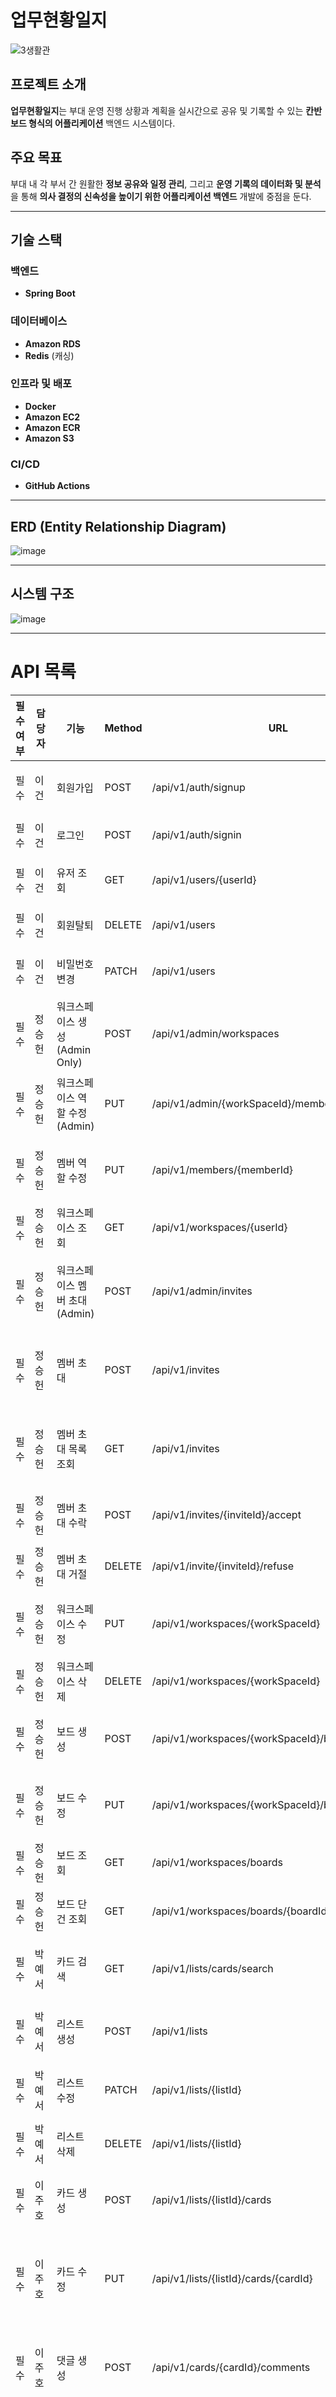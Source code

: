 
# 업무현황일지
![3생활관](https://github.com/user-attachments/assets/69723344-8ce0-41fe-83b4-a1386c48852d)

## 프로젝트 소개  
**업무현황일지**는 부대 운영 진행 상황과 계획을 실시간으로 공유 및 기록할 수 있는 **칸반보드 형식의 어플리케이션** 백엔드 시스템이다.  

## 주요 목표  
부대 내 각 부서 간 원활한 **정보 공유와 일정 관리**, 그리고 **운영 기록의 데이터화 및 분석**을 통해 **의사 결정의 신속성을 높이기 위한 어플리케이션 백엔드** 개발에 중점을 둔다.

---

## 기술 스택  

### 백엔드  
- **Spring Boot**  

### 데이터베이스  
- **Amazon RDS**  
- **Redis** (캐싱)  

### 인프라 및 배포  
- **Docker**  
- **Amazon EC2**  
- **Amazon ECR**  
- **Amazon S3**  

### CI/CD  
- **GitHub Actions**  

---

## ERD (Entity Relationship Diagram)  
![image](https://github.com/user-attachments/assets/d69d51f2-f00d-48de-9846-ed45b5c91df1)

---

## 시스템 구조
![image](https://github.com/user-attachments/assets/5973ebf5-85c5-47a4-af2a-f3df22c31cb2)

---

# API 목록

| **필수 여부** | **담당자**            | **기능**                          | **Method** | **URL**                                          | **Request Header**                         | **Response Header** | **Request**                                                                                         | **Response**                                                                                         |
|---------------|-----------------------|-----------------------------------|------------|-------------------------------------------------|-------------------------------------------|--------------------|------------------------------------------------------------------------------------------------------|-------------------------------------------------------------------------------------------------------|
| 필수          | 이건                  | 회원가입                         | POST       | /api/v1/auth/signup                             | Authorization: Bearer {REST_API_KEY}      |                    | `{ "email": 이메일, "password": 비밀번호, "userRole": 유저권한 }`                                      | `{ "bearerToken": jwt 토큰 }`                                                                         |
| 필수          | 이건                  | 로그인                           | POST       | /api/v1/auth/signin                             | Authorization: Bearer {REST_API_KEY}      |                    | `{ "email": 이메일, "password": 비밀번호 }`                                                           | `{ "bearerToken": jwt 토큰 }`                                                                         |
| 필수          | 이건                  | 유저 조회                        | GET        | /api/v1/users/{userId}                         | Authorization: Bearer {REST_API_KEY}      |                    |                                                                                                      | `{ "userId": 유저ID, "email": 이메일, "workspaces": [{ workSpaceDto }] }`                             |
| 필수          | 이건                  | 회원탈퇴                         | DELETE     | /api/v1/users                                  | Authorization: Bearer {REST_API_KEY}      |                    |                                                                                                      |                                                                                                       |
| 필수          | 이건                  | 비밀번호 변경                    | PATCH      | /api/v1/users                                  | Authorization: Bearer {REST_API_KEY}      |                    | `{ "oldPassword": 현재 비밀번호, "newPassword": 새로운 비밀번호 }`                                     |                                                                                                       |
| 필수          | 정승헌                | 워크스페이스 생성 (Admin Only)   | POST       | /api/v1/admin/workspaces                       | Authorization: Bearer {REST_API_KEY}      |                    | `{ "userID": 유저아이디, "workSpaceTitle": 제목, "explain": 설명 }`                                   | `{ "workSpaceId": 워크스페이스ID, "userId": 유저아이디, "workSpaceTitle": 제목, "explain": 설명 }`      |
| 필수          | 정승헌                | 워크스페이스 역할 수정 (Admin)   | PUT        | /api/v1/admin/{workSpaceId}/members/{memberId} | Authorization: Bearer {REST_API_KEY}      |                    | `{ "memberRole": 멤버권한 }`                                                                           | `{ "memberId": 멤버ID, "userId": 유저ID, "workspaceId": 워크스페이스ID, "memberRole": 멤버권한 }`     |
| 필수          | 정승헌                | 멤버 역할 수정                   | PUT        | /api/v1/members/{memberId}                     | Authorization: Bearer {REST_API_KEY}      |                    | `{ "memberRole": 멤버권한 }`                                                                           | `{ "memberId": 멤버ID, "userId": 유저ID, "workspaceId": 워크스페이스ID, "memberRole": 멤버권한 }`     |
| 필수          | 정승헌                | 워크스페이스 조회                | GET        | /api/v1/workspaces/{userId}                    | Authorization: Bearer {REST_API_KEY}      |                    |                                                                                                      | `{ "workSpaceId": 워크스페이스ID }`                                                                    |
| 필수          | 정승헌                | 워크스페이스 멤버 초대 (Admin)   | POST       | /api/v1/admin/invites                          | Authorization: Bearer {REST_API_KEY}      |                    | `{ "workSpaceId": 워크스페이스Id, "userId": 초대될 유저Id, "memberRole": 멤버권한 }`                   | `{ "workSpaceId": 워크스페이스Id, "memberRole": 멤버권한, "invitetoUserId": 초대된유저Id, "inviteId": 초대Id }` |
| 필수          | 정승헌                | 멤버 초대                        | POST       | /api/v1/invites                                | Authorization: Bearer {REST_API_KEY}      |                    | `{ "workSpaceId": 워크스페이스Id, "userId": 초대될 유저Id, "memberRole": 멤버권한 }`                   | `{ "workSpaceId": 워크스페이스Id, "memberRole": 멤버권한, "invitetoUserId": 초대된유저Id, "inviteId": 초대Id }` |
| 필수          | 정승헌                | 멤버 초대 목록 조회              | GET        | /api/v1/invites                                | Authorization: Bearer {REST_API_KEY}      |                    |                                                                                                      | `{ "workSpaceId": 워크스페이스Id, "memberRole": 멤버권한, "invitetoUserId": 초대된유저Id, "inviteId": 초대Id }` |
| 필수          | 정승헌                | 멤버 초대 수락                   | POST       | /api/v1/invites/{inviteId}/accept              | Authorization: Bearer {REST_API_KEY}      |                    |                                                                                                      | `{ "workSpaceId": 워크스페이스Id, "memberId": 멤버Id, "memberRole": 멤버권한 }`                         |
| 필수          | 정승헌                | 멤버 초대 거절                   | DELETE     | /api/v1/invite/{inviteId}/refuse               | Authorization: Bearer {REST_API_KEY}      |                    |                                                                                                      | 200 OK                                                                                                 |
| 필수          | 정승헌                | 워크스페이스 수정                | PUT        | /api/v1/workspaces/{workSpaceId}               | Authorization: Bearer {REST_API_KEY}      |                    | `{ "workSpaceTitle": 이름, "explain": 설명 }`                                                          | `{ "workSpaceId": 워크스페이스ID, "userId": 유저아이디, "workSpaceTitle": 제목, "explain": 설명 }`      |
| 필수          | 정승헌                | 워크스페이스 삭제                | DELETE     | /api/v1/workspaces/{workSpaceId}               | Authorization: Bearer {REST_API_KEY}      |                    |                                                                                                      | 200 OK                                                                                                 |
| 필수          | 정승헌                | 보드 생성                        | POST       | /api/v1/workspaces/{workSpaceId}/boards        | Authorization: Bearer {REST_API_KEY}      |                    | `{ "boardTitle": 보드이름, "background": 배경 }`                                                       | `{ "workSpaceId": 워크스페이스ID, "boardId": 보드아이디, "boardTitle": 제목, "background": 설명 }`      |
| 필수          | 정승헌                | 보드 수정                        | PUT        | /api/v1/workspaces/{workSpaceId}/boards/{boardId} | Authorization: Bearer {REST_API_KEY} |                    | `{ "boardTitle": 보드이름, "background": 배경 }`                                                       | `{ "workSpaceId": 워크스페이스ID, "boardId": 보드아이디, "boardTitle": 제목, "background": 설명 }`      |
| 필수          | 정승헌                | 보드 조회                        | GET        | /api/v1/workspaces/boards                     | Authorization: Bearer {REST_API_KEY}      |                    |                                                                                                      | `{ "workSpaceId": 워크스페이스ID, "boardId": 보드아이디 }`                                             |
| 필수          | 정승헌                | 보드 단건 조회                   | GET        | /api/v1/workspaces/boards/{boardId}           | Authorization: Bearer {REST_API_KEY}      |                    |                                                                                                      | `{ "listId": 리스트ID, "cardId": 카드ID }`                                                             |
| 필수          | 박예서                | 카드 검색                        | GET        | /api/v1/lists/cards/search                    | Authorization: Bearer {REST_API_KEY}      |                    | Query Params: `cardTitle`, `cardExplain`, `duedate`, `deadline`, `page`, `size`                        | `CardSearchResponseDtos`                                                                              |
| 필수          | 박예서                | 리스트 생성                      | POST       | /api/v1/lists                                 | Authorization: Bearer {REST_API_KEY}      |                    | `{ "title": "백엔드 작업 목록", "position": 1, "boardId": 12345 }`                                     |                                                                                                       |
| 필수          | 박예서                | 리스트 수정                      | PATCH      | /api/v1/lists/{listId}                        | Authorization: Bearer {REST_API_KEY}      |                    | `{ "title": "백엔드 작업 수정", "position": 1, "boardId": 12345 }`                                     |                                                                                                       |
| 필수          | 박예서                | 리스트 삭제                      | DELETE     | /api/v1/lists/{listId}                        | Authorization: Bearer {REST_API_KEY}      |                    |                                                                                                      |                                                                                                       |
| 필수          | 이주호                | 카드 생성                        | POST       | /api/v1/lists/{listId}/cards                  | Authorization: Bearer {REST_API_KEY}      |                    | Form-data: `title`, `cardExplain`, `deadline`, `attachment`                                           | `{ "id": 13, "title": "title", "cardExplain": "explain", "deadline": "2024-10-01T02:24:49", "attachment": null }` |
| 필수          | 이주호                | 카드 수정                        | PUT        | /api/v1/lists/{listId}/cards/{cardId}         | Authorization: Bearer {REST_API_KEY}      |                    | `{ "title": "title23", "cardExplain": "explain23", "deadline": "2024-10-01T02:24:49", "attachment": "url23" }` | `{ "id": 2, "title": "title23", "cardExplain": "explain23", "deadline": "2024-10-01T02:24:49", "attachment": "url23" }` |
| 필수          | 이주호                | 댓글 생성                        | POST       | /api/v1/cards/{cardId}/comments               | Authorization: Bearer {REST_API_KEY}      |                    | `{ "contents": "contents", "emoji": "emoji zz" }`                                                     | `{ "commentId": 3, "contents": "contents", "emoji": "emoji zz", "createdAt": "2024-10-17T05:05:14", "modifiedAt": "2024-10-17T05:05:14" }` |
| 필수          | 이주호                | 댓글 조회                        | GET        | /api/v1/cards/{cardId}/comments                 | Authorization: Bearer {REST_API_KEY}      |                    |                                                         | `[ { "commentId": 2, "commentContents": "contents", "emoji": "emoji zz", "createdAt": "2024-10-17T04:00:49", "modifiedAt": "2024-10-17T04:00:49" }, { "commentId": 3, "commentContents": "contents", "emoji": "emoji zz", "createdAt": "2024-10-17T05:05:14", "modifiedAt": "2024-10-17T05:05:14" } ]` |
| 필수          | 이주호                | 댓글 수정                        | PUT        | /api/v1/cards/{cardId}/comments/{commentId}    | Authorization: Bearer {REST_API_KEY}      |                    | `{ "contents": "contents", "emoji": "emoji" }`          | `{ "id": 1, "contents": "put le go", "emoji": "put le go", "createdAt": "2024-10-17T03:41:22", "modifiedAt": "2024-10-17T03:41:22" }` |
| 필수          | 이주호                | 댓글 삭제                        | DELETE     | /api/v1/cards/{cardId}/comments/{commentId}    | Authorization: Bearer {REST_API_KEY}      |                    |                                                         | 200 OK                                                   |
| 필수          | 이주호                | 담당자 추가                      | POST       | /api/v1/cards/{cardId}/assignees               | Authorization: Bearer {REST_API_KEY}      |                    |                                                         |                                                          |
| 필수          | 이주호                | 담당자 조회                      | GET        | /api/v1/cards/{cardId}/assignees               | Authorization: Bearer {REST_API_KEY}      |                    |                                                         |                                                          |
| 필수          | 이주호                | 담당자 제거                      | DELETE     | /api/v1/cards/{cardId}/assignees/{assigneeId} | Authorization: Bearer {REST_API_KEY}      |                    |                                                         |                                                          |
| 필수          | 이주호, 정승헌        | 첨부 조회                        | GET        | /api/v1/lists/cards/{cardId}/attachment        | Authorization: Bearer {REST_API_KEY}      |                    |                                                         | 첨부파일 URL (비공개 처리)                              |
| 필수          | 이주호, 정승헌        | 첨부 삭제                        | DELETE     | /api/v1/lists/cards/{cardId}/attachment        | Authorization: Bearer {REST_API_KEY}      |                    |                                                         | 200 OK                                                   |
| 필수          | 이건                  | 알림                             |            |                                                |                                               |                    |                                                         |                                                          |
